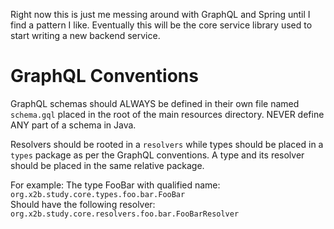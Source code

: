 Right now this is just me messing around with GraphQL and Spring until I find a pattern I like. Eventually this will be
the core service library used to start writing a new backend service.



# GraphQL Conventions

GraphQL schemas should ALWAYS be defined in their own file named ```schema.gql``` placed in the root of the main 
resources directory. NEVER define ANY part of a schema in Java.

Resolvers should be rooted in a ```resolvers``` while types should be placed in a ```types``` package as per the GraphQL
conventions. A type and its resolver should be placed in the same relative package.  


For example:
The type FooBar with qualified name:  
```org.x2b.study.core.types.foo.bar.FooBar```  
Should have the following resolver:  
```org.x2b.study.core.resolvers.foo.bar.FooBarResolver```